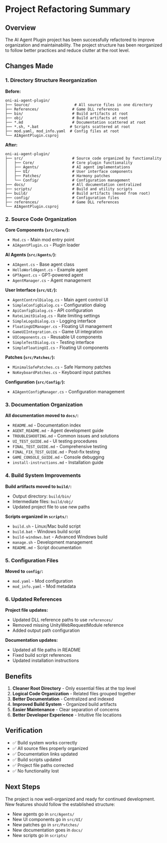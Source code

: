 # Project Refactoring Summary

## Overview
The AI Agent Plugin project has been successfully refactored to improve organization and maintainability. The project structure has been reorganized to follow better practices and reduce clutter at the root level.

## Changes Made

### 1. Directory Structure Reorganization

**Before:**
```
oni-ai-agent-plugin/
├── Source/                    # All source files in one directory
├── References/               # Game DLL references
├── bin/                      # Build artifacts at root
├── obj/                      # Build artifacts at root
├── *.md                      # Documentation scattered at root
├── *.sh, *.bat              # Scripts scattered at root
├── mod.yaml, mod_info.yaml  # Config files at root
└── AIAgentPlugin.csproj
```

**After:**
```
oni-ai-agent-plugin/
├── src/                      # Source code organized by functionality
│   ├── Core/                 # Core plugin functionality
│   ├── Agents/               # AI agent implementations
│   ├── UI/                   # User interface components
│   ├── Patches/              # Harmony patches
│   └── Config/               # Configuration management
├── docs/                     # All documentation centralized
├── scripts/                  # Build and utility scripts
├── build/                    # Build artifacts (moved from root)
├── config/                   # Configuration files
├── references/               # Game DLL references
└── AIAgentPlugin.csproj
```

### 2. Source Code Organization

**Core Components (`src/Core/`):**
- `Mod.cs` - Main mod entry point
- `AIAgentPlugin.cs` - Plugin loader

**AI Agents (`src/Agents/`):**
- `AIAgent.cs` - Base agent class
- `HelloWorldAgent.cs` - Example agent
- `GPTAgent.cs` - GPT-powered agent
- `AgentManager.cs` - Agent management

**User Interface (`src/UI/`):**
- `AgentControlDialog.cs` - Main agent control UI
- `SimpleConfigDialog.cs` - Configuration dialog
- `ApiConfigDialog.cs` - API configuration
- `RateLimitDialog.cs` - Rate limiting settings
- `SimpleLogsDialog.cs` - Logging interface
- `FloatingUIManager.cs` - Floating UI management
- `GameUIIntegration.cs` - Game UI integration
- `UIComponents.cs` - Reusable UI components
- `SimpleTestDialog.cs` - Testing interface
- `SimpleFloatingUI.cs` - Floating UI components

**Patches (`src/Patches/`):**
- `MinimalSafePatches.cs` - Safe Harmony patches
- `NoKeyboardPatches.cs` - Keyboard input patches

**Configuration (`src/Config/`):**
- `AIAgentConfigManager.cs` - Configuration management

### 3. Documentation Organization

**All documentation moved to `docs/`:**
- `README.md` - Documentation index
- `AGENT_README.md` - Agent development guide
- `TROUBLESHOOTING.md` - Common issues and solutions
- `UI_TEST_GUIDE.md` - UI testing procedures
- `FINAL_TEST_GUIDE.md` - Comprehensive testing
- `FINAL_FIX_TEST_GUIDE.md` - Post-fix testing
- `GAME_CONSOLE_GUIDE.md` - Console debugging
- `install-instructions.md` - Installation guide

### 4. Build System Improvements

**Build artifacts moved to `build/`:**
- Output directory: `build/bin/`
- Intermediate files: `build/obj/`
- Updated project file to use new paths

**Scripts organized in `scripts/`:**
- `build.sh` - Linux/Mac build script
- `build.bat` - Windows build script
- `build-windows.bat` - Advanced Windows build
- `manage.sh` - Development management
- `README.md` - Script documentation

### 5. Configuration Files

**Moved to `config/`:**
- `mod.yaml` - Mod configuration
- `mod_info.yaml` - Mod metadata

### 6. Updated References

**Project file updates:**
- Updated DLL reference paths to use `references/`
- Removed missing UnityWebRequestModule reference
- Added output path configuration

**Documentation updates:**
- Updated all file paths in README
- Fixed build script references
- Updated installation instructions

## Benefits

1. **Cleaner Root Directory** - Only essential files at the top level
2. **Logical Code Organization** - Related files grouped together
3. **Better Documentation** - Centralized and indexed
4. **Improved Build System** - Organized build artifacts
5. **Easier Maintenance** - Clear separation of concerns
6. **Better Developer Experience** - Intuitive file locations

## Verification

- ✅ Build system works correctly
- ✅ All source files properly organized
- ✅ Documentation links updated
- ✅ Build scripts updated
- ✅ Project file paths corrected
- ✅ No functionality lost

## Next Steps

The project is now well-organized and ready for continued development. New features should follow the established structure:

- New agents go in `src/Agents/`
- New UI components go in `src/UI/`
- New patches go in `src/Patches/`
- New documentation goes in `docs/`
- New scripts go in `scripts/`
